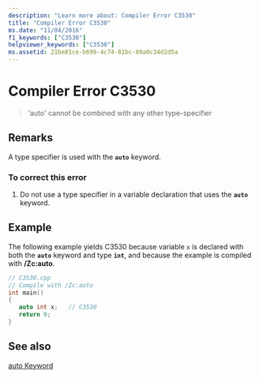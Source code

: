 ```yaml
---
description: "Learn more about: Compiler Error C3530"
title: "Compiler Error C3530"
ms.date: "11/04/2016"
f1_keywords: ["C3530"]
helpviewer_keywords: ["C3530"]
ms.assetid: 21be81ce-b699-4c74-81bc-80a0c34d2d5a
---
```

# Compiler Error C3530

> 'auto' cannot be combined with any other type-specifier

## Remarks

A type specifier is used with the **`auto`** keyword.

### To correct this error

1. Do not use a type specifier in a variable declaration that uses the **`auto`** keyword.

## Example

The following example yields C3530 because variable `x` is declared with both the **`auto`** keyword and type **`int`**, and because the example is compiled with **/Zc:auto**.

```cpp
// C3530.cpp
// Compile with /Zc:auto
int main()
{
   auto int x;   // C3530
   return 0;
}
```

## See also

[auto Keyword](../../cpp/auto-cpp.md)
